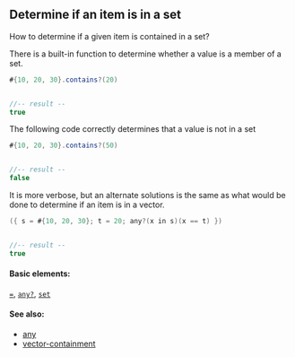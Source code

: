 ## Determine if an item is in a set

How to determine if a given item is contained in a set?

There is a built-in function to determine whether a value is a member of a set.

```java
#{10, 20, 30}.contains?(20)


//-- result --
true
```

The following code correctly determines that a value is not in a set

```java
#{10, 20, 30}.contains?(50)


//-- result --
false
```

It is more verbose, but an alternate solutions is the same as what would be done to determine if an item is in a vector.

```java
({ s = #{10, 20, 30}; t = 20; any?(x in s)(x == t) })


//-- result --
true
```

#### Basic elements:

[`=`](../jadeite-basic-syntax-reference.md#=), [`any?`](../jadeite-basic-syntax-reference.md#any?), [`set`](../jadeite-basic-syntax-reference.md#set)

#### See also:

* [any](any.md)
* [vector-containment](vector-containment.md)


